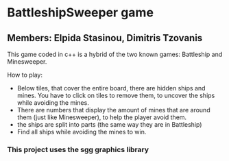 # BattleshipSweeper game

## Members:  Elpida Stasinou, Dimitris Tzovanis

This game coded in c++ is a hybrid of the two known games: Battleship and Minesweeper.

How to play:
- Below tiles, that cover the entire board, there are hidden ships and mines. You have to click on tiles to remove them, to uncover the ships while avoiding the mines.
- There are numbers that display the amount of mines that are around them (just like Minesweeper), to help the player avoid them.
- the ships are split into parts (the same way they are in Battleship)
- Find all ships while avoiding the mines to win.

### This project uses the sgg graphics library
